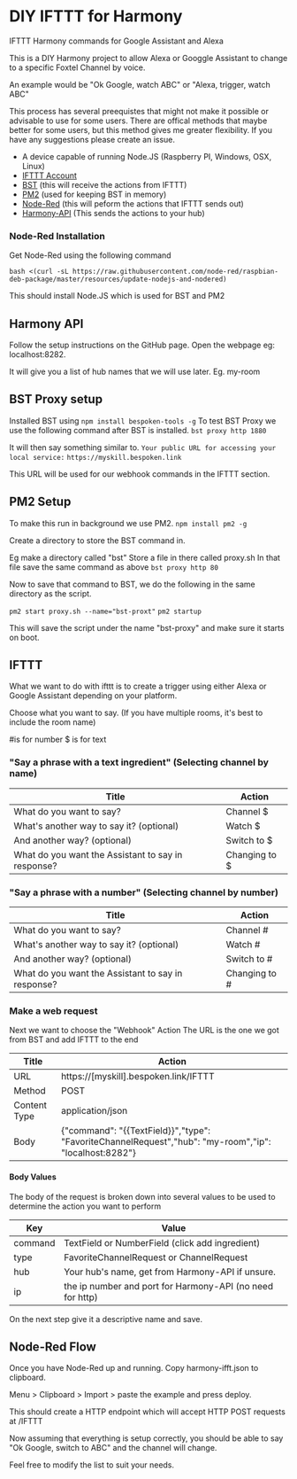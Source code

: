 # DIY IFTTT for Harmony
IFTTT Harmony commands for Google Assistant and Alexa

This is a DIY Harmony project to allow Alexa or Googgle Assistant to change to a specific Foxtel Channel by voice.

An example would be "Ok Google, watch ABC" or "Alexa, trigger, watch ABC"

This process has several preequistes that might not make it possible or advisable to use for some users.
There are offical methods that maybe better for some users, but this method gives me greater flexibility.
If you have any suggestions please create an issue.

- A device capable of running Node.JS (Raspberry PI, Windows, OSX, Linux)
- [IFTTT Account](http://ifttt.com)
- [BST](https://github.com/bespoken/bst)  (this will receive the actions from IFTTT)
- [PM2](https://www.npmjs.com/package/pm2) (used for keeping BST in memory)
- [Node-Red](http://nodered.org) (this will peform the actions that IFTTT sends out)
- [Harmony-API](https://github.com/maddox/harmony-api) (This sends the actions to your hub)

### Node-Red Installation

Get Node-Red using the following command 

```bash <(curl -sL https://raw.githubusercontent.com/node-red/raspbian-deb-package/master/resources/update-nodejs-and-nodered)```

This should install Node.JS which is used for BST and PM2

## Harmony API

Follow the setup instructions on the GitHub page.
Open the webpage eg: localhost:8282.

It will give you a list of hub names that we will use later. Eg. my-room

## BST Proxy setup

Installed BST using `npm install bespoken-tools -g`
To test BST Proxy we use the following command after BST is installed.
```bst proxy http 1880```

It will then say something similar to.
```Your public URL for accessing your local service:```
```https://myskill.bespoken.link```

This URL will be used for our webhook commands in the IFTTT section.

## PM2 Setup

To make this run in background we use PM2.
```npm install pm2 -g```

Create a directory to store the BST command in.

Eg make a directory called "bst" 
Store a file in there called proxy.sh
In that file save the same command as above ```bst proxy http 80```

Now to save that command to BST, we do the following in the same directory as the script.

```pm2 start proxy.sh --name="bst-proxt"```
```pm2 startup```

This will save the script under the name "bst-proxy" and make sure it starts on boot.


## IFTTT

What we want to do with ifttt is to create a trigger using either Alexa or Google Assistant depending on your platform.

Choose what you want to say. (If you have multiple rooms, it's best to include the room name)

#is for number $ is for text

### "Say a phrase with a text ingredient" (Selecting channel by name)

Title| Action
------------ | -------------
What do you want to say? | Channel $
What's another way to say it? (optional) | Watch $
And another way? (optional)| Switch to $
What do you want the Assistant to say in response?| Changing to $

### "Say a phrase with a number" (Selecting channel by number)

Title| Action
------------ | -------------
What do you want to say? | Channel #
What's another way to say it? (optional) | Watch #
And another way? (optional)| Switch to #
What do you want the Assistant to say in response?| Changing to #

### Make a web request
Next we want to choose the "Webhook" Action
The URL is the one we got from BST and add IFTTT to the end 

Title| Action
------------ | -------------
URL | https://[myskill].bespoken.link/IFTTT
Method| POST
Content Type| application/json
Body | {"command": "{{TextField}}","type": "FavoriteChannelRequest","hub": "my-room","ip": "localhost:8282"}

#### Body Values
The body of the request is broken down into several values to be used to determine the action you want to perform

Key| Value
------------ | -------------
command | TextField or NumberField (click add ingredient)
type | FavoriteChannelRequest or ChannelRequest
hub | Your hub's name, get from Harmony-API if unsure.
ip | the ip number and port for Harmony-API (no need for http)

On the next step give it a descriptive name and save.

## Node-Red Flow
Once you have Node-Red up and running. Copy harmony-ifft.json to clipboard.

Menu > Clipboard > Import > paste the example and press deploy.

This should create a HTTP endpoint which will accept HTTP POST requests at /IFTTT

Now assuming that everything is setup correctly, you should be able to say "Ok Google, switch to ABC" and the channel will change.

Feel free to modify the list to suit your needs.
